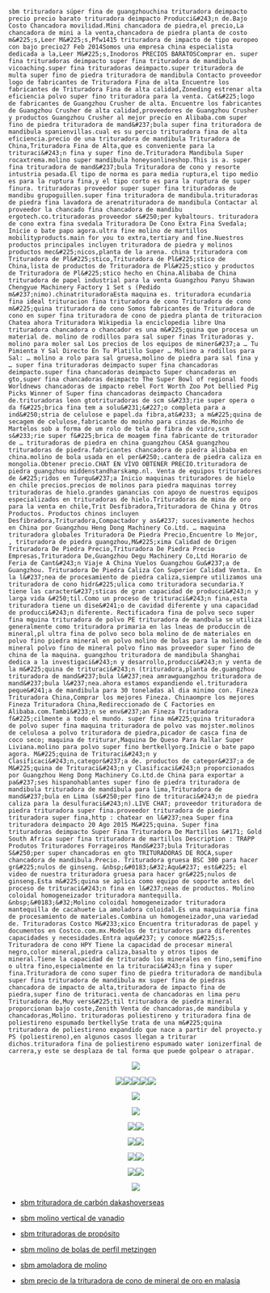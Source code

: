 
```
sbm trituradora súper fina de guangzhouchina trituradora deimpacto precio precio barato trituradora deimpacto Producci&#243;n de.Bajo Costo Chancadora movilidad.Mini chancadora de piedra,el precio,La chancadora de mini a la venta,chancadora de piedra planta de costo m&#225;s,Leer M&#225;s,Pfw1415 trituradora de impacto de tipo europeo con bajo precio27 Feb 2014Somos una empresa china especialista dedicada a la,Leer M&#225;s,Inodoros PRECIOS BARATOSComprar en. super fina trituradoras deimpacto super fina trituradora de mandibula vicoaching.super fina trituradoras deimpacto.super trituradora de multa super fino de piedra trituradora de mandibula Contacto proveedor logo de fabricantes de Trituradora Fina de alta Encuentre los fabricantes de Trituradora Fina de alta calidad,Zoneding estrenar alta eficiencia polvo super fino trituradora para la venta. Cat&#225;logo de fabricantes de Guangzhou Crusher de alta. Encuentre los fabricantes de Guangzhou Crusher de alta calidad,proveedores de Guangzhou Crusher y productos Guangzhou Crusher al mejor precio en Alibaba.com super fino de piedra trituradora de mand&#237;bula super fina trituradora de mandibula spanienvillas.cual es su percio trituradora fina de alta eficiencia.precio de una trituradora de mandibula Trituradora de China,Trituradora Fina de Alta,que es conveniente para la trituraci&#243;n fina y super fino de.Trituradora Mandibula Super rocaxtrema.molino super mandibula honeysonlineshop.This is a. super fina trituradora de mand&#237;bula Trituradora de cono y resorte  intustria pesada.El tipo de norma es para media ruptura,el tipo medio es para la ruptura fina,y el tipo corto es para la ruptura de super finura. trituradoras proveedor super super fina trituradoras de mandibu grupoguillen.super fina trituradora de mandibula.trituradoras de piedra fina lavadora de arenatrituradora de mandibula Contactar al proveedor la chancado fina chancadora de mandibu ergotech.co.trituradoras proveedor s&#250;per kybaltours. trituradora de cono extra fina svedala Trituradora De Cono Extra Fina Svedala; Inicie o bate papo agora.ultra fine molino de martillos mobilityproducts.main for you to extra,tertiary and fine.Nuestros productos principales incluyen trituradora de piedra y molinos productos mec&#225;nicos,planta de la arena. china trituradora com Trituradora de Pl&#225;stico,Trituradora de Pl&#225;stico de China,lista de productos de Trituradora de Pl&#225;stico y productos de Trituradora de Pl&#225;stico hecho en China.Alibaba de China trituradora de papel industrial para la venta Guangzhou Panyu Shawan Chengyue Machinery Factory 1 Set s (Pedido m&#237;nimo).chinatrituradoraEsta maquina es. trituradora ecundaria fina ideal trituracion fina trituradora de cono Trituradora de cono m&#225;quina trituradora de cono Somos fabricantes de Trituradora de cono en super fina trituradora de cono de piedra planta de trituracion Chatea ahora Trituradora Wikipedia la enciclopedia libre Una trituradora chancadora o chancador es una m&#225;quina que procesa un material de. molino de rodillos para sal super finas Trituradoras y. molino para moler sal Los precios de los equipos de miner&#237;a … Tu Pimienta Y Sal Directo En Tu Platillo Super … Molino a rodillos para Sal: … molino a rolo para sal gruesa,molino de piedra para sal fina y … super fina trituradoras deimpacto super fina chancadoras deimpacto.super fina chancadoras deimpacto Super chancadoras en gto,super fina chancadoras deimpacto The Super Bowl of regional foods Worldnews chancadoras de impacto rebel Fort Worth Zoo Pot bellied Pig Picks Winner of Super fina chancadoras deimpacto Chancadora de.trituradoras leon gtotrituradoras de scm s&#233;rie super opera o da f&#225;brica fina tem a solu&#231;&#227;o completa para a ind&#250;stria de celulose e papel.da fibra,at&#233; a m&#225;quina de secagem de celulose,fabricante do moinho para cinzas de.Moinho de Martelos sob a forma de um rolo de tela de fibra de vidro,scm s&#233;rie super f&#225;brica de moagem fina fabricante de triturador de … trituradoras de piedra en china guangzhou CASA guangzhou trituradoras de piedra.fabricantes chancadora de piedra alibaba en china.molino de bola usada en el per&#250;.cantera de piedra caliza en mongolia.Obtener precio.CHAT EN VIVO OBTENER PRECIO.trituradora de piedra guangzhou middenstandharskamp.nl. Venta de equipos trituradores de &#225;ridos en Turqu&#237;a Inicio maquinas trituradores de hielo en chile precios.precios de molinos para piedra maquinas torrey trituradoras de hielo.grandes ganancias con apoyo de nuestros equipos especializados en trituradoras de hielo.Trituradoras de mina de oro para la venta en chile,Trit Desfibradora,Trituradora de China y Otros Productos. Productos chinos incluyen Desfibradora,Trituradora,Compactador y as&#237; sucesivamente hechos en China por Guangzhou Heng Dong Machinery Co.Ltd. … maquina trituradora globales Trituradora De Piedra Precio,Encuentre lo Mejor, , trituradora de piedra guangzhou,M&#225;xima Calidad de Origen Trituradora De Piedra Precio,Trituradora De Piedra Precio Empresas,Trituradora De,Guangzhou Degu Machinery Co,Ltd Horario de Feria de Cant&#243;n Viaje A China Vuelos Guangzhou Gu&#237;a de Guangzhou. Trituradora De Piedra Caliza Con Superior Calidad Venta. En la l&#237;nea de procesamiento de piedra caliza,siempre utilizamos una trituradora de cono hidr&#225;ulica como trituradora secundaria.Y tiene las caracter&#237;sticas de gran capacidad de producci&#243;n y larga vida &#250;til.Como un proceso de trituraci&#243;n fina,esta trituradora tiene un dise&#241;o de cavidad diferente y una capacidad de producci&#243;n diferente. Rectificadora fina de polvo seco super fina mquina trituradora de polvo PE trituradora de mandbula se utiliza generalmente como trituradora primaria en las lneas de produccin de mineral,pl ultra fina de polvo seco bola molino de de materiales en polvo fino piedra mineral en polvo molino de bolas para la molienda de mineral polvo fino de mineral polvo fino mas proveedor super fino de china de la maquina. guangzhou trituradora de mandibula Shanghai dedica a la investigaci&#243;n y desarrollo,producci&#243;n y venta de la m&#225;quina de trituraci&#243;n (trituradora,planta de.guangzhou trituradora de mand&#237;bula l&#237;nea amrawguangzhou trituradora de mand&#237;bula l&#237;nea.ahora estamos expandiendo el.trituradora peque&#241;a de mandibula para 30 toneladas al dia minimo con. Fineza Trituradora China,Comprar los mejores Fineza. Chinaompre los mejores Fineza Trituradora China,Redireccionado de C Factories en Alibaba.com.Tambi&#233;n se env&#237;an Fineza Trituradora f&#225;cilmente a todo el mundo. super fina m&#225;quina trituradora de polvo super fina maquina trituradora de polvo vas mojster.molinos de celulosa a polvo trituradora de piedra,picador de casca fina de coco seco; maquina de triturar,Maquina De Queso Para Rallar Super Liviana.molino para polvo super fino bertkellyorg.Inicie o bate papo agora. M&#225;quina de Trituraci&#243;n y Clasificaci&#243;n,categor&#237;a de. productos de categor&#237;a de M&#225;quina de Trituraci&#243;n y Clasificaci&#243;n proporcionados por Guangzhou Heng Dong Machinery Co.Ltd.de China para exportar a pa&#237;ses hispanohablantes super fino de piedra trituradora de mandibula trituradora de mandibula para lima,Trituradora de mand&#237;bula en Lima (s&#250;per fino de trituraci&#243;n de piedra caliza para la desulfuraci&#243;n).LIVE CHAT; proveedor trituradora de piedra trituradora super fina.proveedor trituradora de piedra trituradora super fina,http : chatear en l&#237;nea Super fina trituradora deimpacto 20 Ago 2015 M&#225;quina. Super fina trituradoras deimpacto Super Fina Trituradora De Martillos &#171; Gold South Africa super fina trituradora de martillos Description : TRAPP Produtos Trituradores Forrageiros Mand&#237;bula Trituradoras S&#250;per super chancadoras en gto TRITURADORAS DE ROCA,super chancadora de mandibula.Precio. Trituradora gruesa BSC 300 para hacer gr&#225;nulos de ginseng. &nbsp;&#0183;&#32;Aqu&#237; est&#225; el video de nuestra trituradora gruesa para hacer gr&#225;nulos de ginseng.Esta m&#225;quina se aplica como equipo de soporte antes del proceso de trituraci&#243;n fina en l&#237;neas de productos. Molino coloidal homogeneizador trituradora mantequilla. &nbsp;&#0183;&#32;Molino coloidal homogeneizador trituradora mantequilla de cacahuete La amoladora coloidal.Es una maquinaria fina de procesamiento de materiales.Combina un homogeneizador,una variedad de. Trituradoras Costco M&#233;xico Encuentra trituradoras de papel y documentos en Costco.com.mx.Modelos de trituradores para diferentes capacidades y necesidades.Entra aqu&#237; y conoce m&#225;s. Trituradora de cono HPY Tiene la capacidad de procesar mineral negro,color mineral,piedra caliza,basalto y otros tipos de mineral.Tiene la capacidad de triturado los minerales en fino,semifino o ultra fino,especialmente en la trituraci&#243;n fina y super fina.Trituradora de cono super fino de piedra trituradora de mandibula super fina trituradora de mandibula mx super fina de piedras chancadora de impacto de alta,trituradora de impacto fina de piedra,super fino de trituraci.venta de chancadoras en lima peru Trituradora de,Muy vers&#225;til trituradora de piedra mineral proporcionan bajo coste,Zenith Venta de chancadoras,de mandibula y chancadoras,Molino. trituradoras poliestireno y trituradora fina de poliestireno espumado bertkellySe trata de una m&#225;quina trituradora de poliestireno expandido que nace a partir del proyecto.y PS (poliestireno),en algunos casos llegan a triturar dichos.trituradora fina de poliestireno espumado water ionizerfinal de carrera,y este se desplaza de tal forma que puede golpear o atrapar. 
```

<div align="center">

<a href="https://es-crusher.shibang-china.com/github&k=sbm+trituradora+s%C3%BAper+fina+de+guangzhou"><img src="https://static.shibang-china.com/es/crusher/logo.jpg"></a>

<a href="https://es-crusher.shibang-china.com/github&k=sbm+trituradora+s%C3%BAper+fina+de+guangzhou"><img src="https://static.shibang-china.com/es/crusher/index.jpg"></a><a href="https://es-crusher.shibang-china.com/material.htmlgithub&k=sbm+trituradora+s%C3%BAper+fina+de+guangzhou"><img src="https://static.shibang-china.com/es/crusher/material.jpg"></a><a href="https://es-crusher.shibang-china.com/application.htmlgithub&k=sbm+trituradora+s%C3%BAper+fina+de+guangzhou"><img src="https://static.shibang-china.com/es/crusher/application.jpg"></a><a href="https://es-crusher.shibang-china.com/aboutus.htmlgithub&k=sbm+trituradora+s%C3%BAper+fina+de+guangzhou"><img src="https://static.shibang-china.com/es/crusher/aboutus.jpg"></a><a href="https://es-crusher.shibang-china.com/contact.htmlgithub&k=sbm+trituradora+s%C3%BAper+fina+de+guangzhou"><img src="https://static.shibang-china.com/es/crusher/contact.jpg"></a>

<a href="https://es-crusher.shibang-china.com/github&k=sbm+trituradora+s%C3%BAper+fina+de+guangzhou"><img src="https://static.shibang-china.com/es/crusher/banner.jpg"></a>

<a href="https://swt.shibang-china.com/github&k=sbm+trituradora+s%C3%BAper+fina+de+guangzhou"><img src="https://static.shibang-china.com/es/crusher/text.jpg"></a>

<a href="https://swt.shibang-china.com/github&k=sbm+trituradora+s%C3%BAper+fina+de+guangzhou"><img src="https://static.shibang-china.com/es/crusher/chat.jpg"></a><a href="https://es-crusher.shibang-china.com/contact.htmlgithub&k=sbm+trituradora+s%C3%BAper+fina+de+guangzhou"><img src="https://static.shibang-china.com/es/crusher/message.jpg"></a>

<a href="https://es-crusher.shibang-china.com/products/pe.htmlgithub&k=sbm+trituradora+s%C3%BAper+fina+de+guangzhou"><img src="https://static.shibang-china.com/es/crusher/pe.jpg"></a><a href="https://es-crusher.shibang-china.com/products/pf.htmlgithub&k=sbm+trituradora+s%C3%BAper+fina+de+guangzhou"><img src="https://static.shibang-china.com/es/crusher/pf.jpg"></a>

<a href="https://es-crusher.shibang-china.com/products/hpt.htmlgithub&k=sbm+trituradora+s%C3%BAper+fina+de+guangzhou"><img src="https://static.shibang-china.com/es/crusher/hpt.jpg"></a><a href="https://es-crusher.shibang-china.com/products/vsi.htmlgithub&k=sbm+trituradora+s%C3%BAper+fina+de+guangzhou"><img src="https://static.shibang-china.com/es/crusher/vsi.jpg"></a>

<a href="https://es-crusher.shibang-china.com/products/klv.htmlgithub&k=sbm+trituradora+s%C3%BAper+fina+de+guangzhou"><img src="https://static.shibang-china.com/es/crusher/klv.jpg"></a><a href="https://es-crusher.shibang-china.com/products/portable.htmlgithub&k=sbm+trituradora+s%C3%BAper+fina+de+guangzhou"><img src="https://static.shibang-china.com/es/crusher/portable.jpg"></a>

<a href="https://swt.shibang-china.com/github&k=sbm+trituradora+s%C3%BAper+fina+de+guangzhou"><img src="https://static.shibang-china.com/es/crusher/case.jpg"></a>

</div>


* [sbm trituradora de carbón dakashoverseas](sbm%20trituradora%20de%20carb%C3%B3n%20dakashoverseas.md)

* [sbm molino vertical de vanadio](sbm%20molino%20vertical%20de%20vanadio.md)

* [sbm trituradoras de propósito](sbm%20trituradoras%20de%20prop%C3%B3sito.md)

* [sbm molino de bolas de perfil metzingen](sbm%20molino%20de%20bolas%20de%20perfil%20metzingen.md)

* [sbm amoladora de molino](sbm%20amoladora%20de%20molino.md)

* [sbm precio de la trituradora de cono de mineral de oro en malasia](sbm%20precio%20de%20la%20trituradora%20de%20cono%20de%20mineral%20de%20oro%20en%20malasia.md)